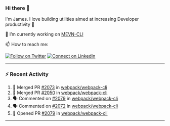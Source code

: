 ### Hi there 👋

I'm James. I love building utilities aimed at increasing Developer productivity :raised_hands: 

🔭 I’m currently working on [MEVN-CLI](https://github.com/madlabsinc/mevn-cli)

📫 How to reach me:

[![Follow on Twitter](https://img.shields.io/badge/--twitter?label=Twitter&logo=Twitter&style=social)](https://twitter.com/james_madhacks) [![Connect on LinkedIn](https://img.shields.io/badge/--linkedin?label=LinkedIn&logo=LinkedIn&style=social)](https://www.linkedin.com/in/jamesgeorge007)

---

### :zap: Recent Activity

<!--START_SECTION:activity-->
1. 🎉 Merged PR [#2073](https://github.com/webpack/webpack-cli/pull/2073) in [webpack/webpack-cli](https://github.com/webpack/webpack-cli)
2. 🎉 Merged PR [#2050](https://github.com/webpack/webpack-cli/pull/2050) in [webpack/webpack-cli](https://github.com/webpack/webpack-cli)
3. 🗣 Commented on [#2079](https://github.com/webpack/webpack-cli/issues/2079) in [webpack/webpack-cli](https://github.com/webpack/webpack-cli)
4. 🗣 Commented on [#2072](https://github.com/webpack/webpack-cli/issues/2072) in [webpack/webpack-cli](https://github.com/webpack/webpack-cli)
5. 💪 Opened PR [#2079](https://github.com/webpack/webpack-cli/pull/2079) in [webpack/webpack-cli](https://github.com/webpack/webpack-cli)
<!--END_SECTION:activity-->

---

<!--
**jamesgeorge007/jamesgeorge007** is a ✨ _special_ ✨ repository because its `README.md` (this file) appears on your GitHub profile.

Here are some ideas to get you started:

- 🌱 I’m currently learning ...
- 👯 I’m looking to collaborate on ...
- 🤔 I’m looking for help with ...
- 💬 Ask me about ...
- 😄 Pronouns: ...
- ⚡ Fun fact: ...
-->
